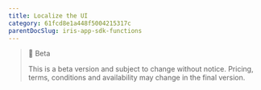```yaml
---
title: Localize the UI
category: 61fcd8e1a448f5004215317c
parentDocSlug: iris-app-sdk-functions
---
```


> 🚧 Beta
> 
> This is a beta version and subject to change without notice. Pricing, terms, conditions and availability may change in the final version.
